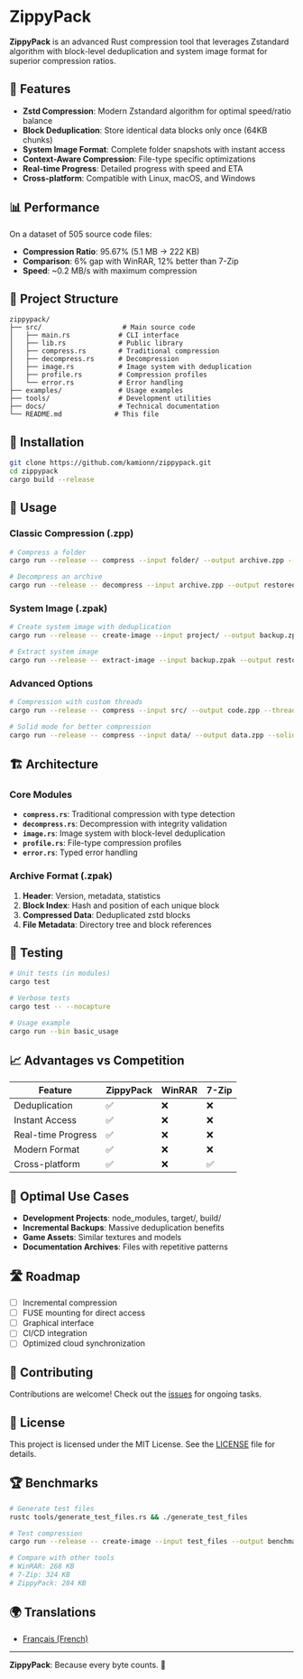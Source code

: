 # ZippyPack

**ZippyPack** is an advanced Rust compression tool that leverages Zstandard algorithm with block-level deduplication and system image format for superior compression ratios.

## 🚀 Features

- **Zstd Compression**: Modern Zstandard algorithm for optimal speed/ratio balance
- **Block Deduplication**: Store identical data blocks only once (64KB chunks)
- **System Image Format**: Complete folder snapshots with instant access
- **Context-Aware Compression**: File-type specific optimizations
- **Real-time Progress**: Detailed progress with speed and ETA
- **Cross-platform**: Compatible with Linux, macOS, and Windows

## 📊 Performance

On a dataset of 505 source code files:
- **Compression Ratio**: 95.67% (5.1 MB → 222 KB)
- **Comparison**: 6% gap with WinRAR, 12% better than 7-Zip
- **Speed**: ~0.2 MB/s with maximum compression

## 📁 Project Structure

```
zippypack/
├── src/                    # Main source code
│   ├── main.rs            # CLI interface
│   ├── lib.rs             # Public library
│   ├── compress.rs        # Traditional compression
│   ├── decompress.rs      # Decompression
│   ├── image.rs           # Image system with deduplication
│   ├── profile.rs         # Compression profiles
│   └── error.rs           # Error handling
├── examples/              # Usage examples
├── tools/                 # Development utilities
├── docs/                  # Technical documentation
└── README.md             # This file
```

## 🔧 Installation

```bash
git clone https://github.com/kamionn/zippypack.git
cd zippypack
cargo build --release
```

## 📖 Usage

### Classic Compression (.zpp)
```bash
# Compress a folder
cargo run --release -- compress --input folder/ --output archive.zpp --level 22

# Decompress an archive
cargo run --release -- decompress --input archive.zpp --output restored_folder/
```

### System Image (.zpak)
```bash
# Create system image with deduplication
cargo run --release -- create-image --input project/ --output backup.zpak --level 22

# Extract system image
cargo run --release -- extract-image --input backup.zpak --output restored_project/
```

### Advanced Options
```bash
# Compression with custom threads
cargo run --release -- compress --input src/ --output code.zpp --threads 8 --level 15

# Solid mode for better compression
cargo run --release -- compress --input data/ --output data.zpp --solid --level 22
```

## 🏗️ Architecture

### Core Modules
- **`compress.rs`**: Traditional compression with type detection
- **`decompress.rs`**: Decompression with integrity validation
- **`image.rs`**: Image system with block-level deduplication
- **`profile.rs`**: File-type compression profiles
- **`error.rs`**: Typed error handling

### Archive Format (.zpak)
1. **Header**: Version, metadata, statistics
2. **Block Index**: Hash and position of each unique block
3. **Compressed Data**: Deduplicated zstd blocks
4. **File Metadata**: Directory tree and block references

## 🧪 Testing

```bash
# Unit tests (in modules)
cargo test

# Verbose tests
cargo test -- --nocapture

# Usage example
cargo run --bin basic_usage
```

## 📈 Advantages vs Competition

| Feature | ZippyPack | WinRAR | 7-Zip |
|---------|-----------|--------|-------|
| Deduplication | ✅ | ❌ | ❌ |
| Instant Access | ✅ | ❌ | ❌ |
| Real-time Progress | ✅ | ❌ | ❌ |
| Modern Format | ✅ | ❌ | ❌ |
| Cross-platform | ✅ | ❌ | ✅ |

## 🔬 Optimal Use Cases

- **Development Projects**: node_modules, target/, build/
- **Incremental Backups**: Massive deduplication benefits
- **Game Assets**: Similar textures and models
- **Documentation Archives**: Files with repetitive patterns

## 🛣️ Roadmap

- [ ] Incremental compression
- [ ] FUSE mounting for direct access
- [ ] Graphical interface
- [ ] CI/CD integration
- [ ] Optimized cloud synchronization

## 🤝 Contributing

Contributions are welcome! Check out the [issues](https://github.com/kamionn/zippypack/issues) for ongoing tasks.

## 📄 License

This project is licensed under the MIT License. See the [LICENSE](LICENSE) file for details.

## 🏆 Benchmarks

```bash
# Generate test files
rustc tools/generate_test_files.rs && ./generate_test_files

# Test compression
cargo run --release -- create-image --input test_files --output benchmark.zpak --level 22

# Compare with other tools
# WinRAR: 268 KB
# 7-Zip: 324 KB  
# ZippyPack: 284 KB
```

## 🌍 Translations

- [Français (French)](README_FR.md)

---

**ZippyPack**: Because every byte counts. 🚀